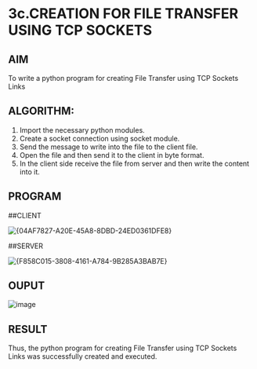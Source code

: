 # 3c.CREATION FOR FILE TRANSFER USING TCP SOCKETS
## AIM
To write a python program for creating File Transfer using TCP Sockets Links
## ALGORITHM:
1. Import the necessary python modules.
2. Create a socket connection using socket module.
3. Send the message to write into the file to the client file.
4. Open the file and then send it to the client in byte format.
5. In the client side receive the file from server and then write the content into it.
## PROGRAM

##CLIENT

![{04AF7827-A20E-45A8-8DBD-24ED0361DFE8}](https://github.com/user-attachments/assets/bf601902-c986-4325-8efe-0cf7bc043752)


##SERVER

![{F858C015-3808-4161-A784-9B285A3BAB7E}](https://github.com/user-attachments/assets/d0d9f64b-4b9d-4cb8-b33c-2317da718d8e)


## OUPUT

![image](https://github.com/user-attachments/assets/e633735f-e5a5-403c-9fb0-131b16cd87cd)


## RESULT
Thus, the python program for creating File Transfer using TCP Sockets Links was 
successfully created and executed.
